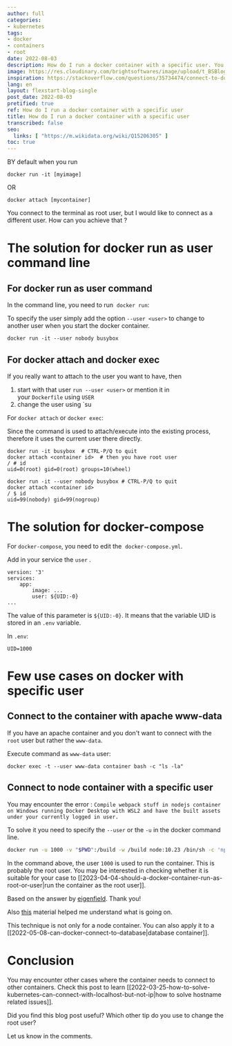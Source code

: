 ```yaml
---
author: full
categories:
- kubernetes
tags:
- docker
- containers
- root
date: 2022-08-03
description: How do I run a docker container with a specific user. You connect to the terminal as root user, but I would like to connect as a different user.  How can you achieve that ? The solution is to add a user flag to your command line when you start the container or in your docker compose.
image: https://res.cloudinary.com/brightsoftwares/image/upload/t_BSBlogImage/v1655551306/pexels-tim-gouw-52608_o69uwf.jpg
inspiration: https://stackoverflow.com/questions/35734474/connect-to-docker-container-as-user-other-than-root
lang: en
layout: flexstart-blog-single
post_date: 2022-08-03
pretified: true
ref: How do I run a docker container with a specific user
title: How do I run a docker container with a specific user
transcribed: false
seo:
  links: [ "https://m.wikidata.org/wiki/Q15206305" ]
toc: true
---
```



BY default when you run

`docker run -it [myimage]`

OR

`docker attach [mycontainer]`

You connect to the terminal as root user, but I would like to connect as a different user.  How can you achieve that ?

# The solution for docker run as user command line


## For docker run as user command

In the command line, you need to run  `docker run`:

To specify the user simply add the option `--user <user>` to change to another user when you start the docker container.

```
docker run -it --user nobody busybox
```


## For docker attach and docker exec


If you really want to attach to the user you want to have, then

1.  start with that user `run --user <user>` or mention it in your `Dockerfile` using `USER`
2.  change the user using `su


For `docker attach` or `docker exec`:

Since the command is used to attach/execute into the existing process, therefore it uses the current user there directly.

```
docker run -it busybox  # CTRL-P/Q to quit
docker attach <container id>  # then you have root user
/ # id
uid=0(root) gid=0(root) groups=10(wheel)

docker run -it --user nobody busybox # CTRL-P/Q to quit
docker attach <container id>  
/ $ id
uid=99(nobody) gid=99(nogroup)
```



# The solution for docker-compose

For `docker-compose`, you need to edit the  `docker-compose.yml`.

Add in your service the `user` .


```
version: '3'
services:
    app:
        image: ...
        user: ${UID:-0}
...
```

The value of this parameter is `${UID:-0}`. It means that the variable UID is stored in an `.env` variable.


In `.env`:

```
UID=1000
```


# Few use cases on docker with specific user


## Connect to the container with apache www-data

If you have an apache container and you don't want to connect with the `root` user but rather the `www-data`.

Execute command as `www-data` user:

`docker exec -t --user www-data container bash -c "ls -la"`


## Connect  to node container with a specific user


You may encounter the error : ```Compile webpack stuff in nodejs container on Windows running Docker Desktop with WSL2 and have the built assets under your currently logged in user.```

To solve it you need to specify the `--user` or the `-u` in the docker command line.

```bash
docker run -u 1000 -v "$PWD":/build -w /build node:10.23 /bin/sh -c 'npm install && npm run build'
```


In the command above, the user `1000` is used to run the container. This is probably the root user. You may be interested in checking whether it is suitable for your case to [[2023-04-04-should-a-docker-container-run-as-root-or-user|run the container as the root user]].


Based on the answer by [eigenfield](https://stackoverflow.com/a/47894556/53864). Thank you!

Also [this](https://medium.com/@mccode/understanding-how-uid-and-gid-work-in-docker-containers-c37a01d01cf) material helped me understand what is going on.

This technique is not only for a node container. You can also apply it to a [[2022-05-08-can-docker-connect-to-database|database container]].



# Conclusion

You may encounter other cases where the container needs to connect to other containers. Check this post to learn [[2022-03-25-how-to-solve-kubernetes-can-connect-with-localhost-but-not-ip|how to solve hostname related issues]].

Did you find this blog post useful? Which other tip do you use to change the root user? 

Let us know in the comments.
